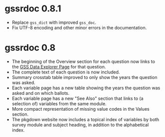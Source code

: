 # gssrdoc 0.8.1

- Replace `gss_dict` with improved `gss_doc`.
- Fix UTF-8 encoding and other minor errors in the documentation.

# gssrdoc 0.8

- The beginning of the Overview section for each question now links to the [GSS Data Explorer Page](https://gssdataexplorer.norc.org) for that question. 
- The complete text of each question is now included. 
- Summary crosstab table improved to only show the years the question was asked.
- Each variable page has a new table showing the years the question was asked and on which ballots. 
- Each variable page has a new "See Also" section that links to (a selection of) variables from the same module.
- More compact representation of missing value codes in the Values section.
- The pkgdown website now includes a topical index of variables by both survey module and subject heading, in addition to the alphabetical index.
